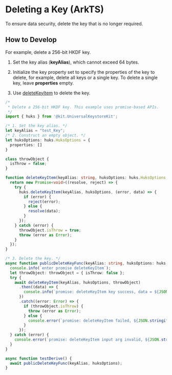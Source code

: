 # Deleting a Key (ArkTS)

To ensure data security, delete the key that is no longer required.

## How to Develop

For example, delete a 256-bit HKDF key.

1. Set the key alias (**keyAlias**), which cannot exceed 64 bytes.

2. Initialize the key property set to specify the properties of the key to delete, for example, delete all keys or a single key. To delete a single key, leave **properties** empty.

3. Use [deleteKeyItem](../../reference/apis-universal-keystore-kit/js-apis-huks.md#huksdeletekeyitem9) to delete the key.

```ts
/*
 * Delete a 256-bit HKDF key. This example uses promise-based APIs.
 */
import { huks } from '@kit.UniversalKeystoreKit';

/* 1. Set the key alias. */
let keyAlias = "test_Key";
/* 2. Construct an empty object. */
let huksOptions: huks.HuksOptions = {
  properties: []
}

class throwObject {
  isThrow = false;
}

function deleteKeyItem(keyAlias: string, huksOptions: huks.HuksOptions, throwObject: throwObject) {
  return new Promise<void>((resolve, reject) => {
    try {
      huks.deleteKeyItem(keyAlias, huksOptions, (error, data) => {
        if (error) {
          reject(error);
        } else {
          resolve(data);
        }
      });
    } catch (error) {
      throwObject.isThrow = true;
      throw (error as Error);
    }
  });
}

/* 3. Delete the key. */
async function publicDeleteKeyFunc(keyAlias: string, huksOptions: huks.HuksOptions) {
  console.info(`enter promise deleteKeyItem`);
  let throwObject: throwObject = { isThrow: false };
  try {
    await deleteKeyItem(keyAlias, huksOptions, throwObject)
      .then((data) => {
        console.info(`promise: deleteKeyItem key success, data = ${JSON.stringify(data)}`);
      })
      .catch((error: Error) => {
        if (throwObject.isThrow) {
          throw (error as Error);
        } else {
          console.error(`promise: deleteKeyItem failed, ${JSON.stringify(error)}`);
        }
      });
  } catch (error) {
    console.error(`promise: deleteKeyItem input arg invalid, ${JSON.stringify(error)}`);
  }
}

async function testDerive() {
  await publicDeleteKeyFunc(keyAlias, huksOptions);
}
```
